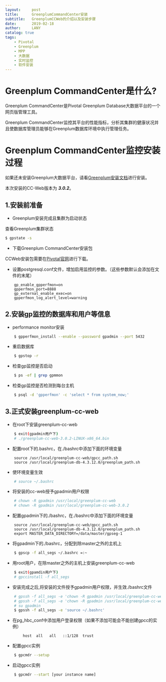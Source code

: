 ```yaml
---
layout:     post
title:      GreenplumCommandCenter安装
subtitle:   GreenplumCCWeb的介绍以及安装步骤
date:       2019-02-18
author:     LANY
catalog: true
tags:
    - Pivotal
    - Greenplum
    - MPP
    - 大数据
    - 实时监控
    - 软件安装
---
```

# Greenplum CommandCenter是什么?


Greenplum CommandCenter是Pivotal Greenplum Database大数据平台的一个网页版管理工具。

Greenplum CommandCenter监控其平台的性能指标，分析其集群的健康状况并且使数据库管理员能够在Greenplum数据库环境中执行管理任务。


# Greenplum CommandCenter监控安装过程

如果还未安装Greenplum大数据平台，请看[Greenplum安装文档](https://hilany.github.io/2019/02/17/Greenplum%E5%AE%89%E8%A3%85/)进行安装。

本次安装的CC-Web版本为 ***3.0.2***。


## 1.安装前准备

- Greenplum安装完成且集群为启动状态

查看Greenplum集群状态

```bash
$ gpstate -s
```

- 下载Greenplum CommandCenter安装包

CCWeb安装包需要在[Pivotal官网](https://network.pivotal.io/products/pivotal-gpdb/#/releases/2684)进行下载。

- 设置postgresql.conf文件，增加启用监控的参数。（这些参数默认会添加在文件的末尾）

```
    gp_enable_gpperfmon=on
    gpperfmon_port=8888
    gp_external_enable_exec=on
    gpperfmon_log_alert_level=warning
```
        
## 2.安装gp监控的数据库和用户等信息

- performance monitor安装
      
```bash 
    $ gpperfmon_install --enable --password gpadmin --port 5432
```

- 重启数据库

```bash
	$ gpstop -r
```
		
- 检查gp监控是否启动

```bash
	$ ps -ef | grep gpmmon
```
		
- 检查gp监控是否检测到每台主机
		
```bash	
	$ psql -d 'gpperfmon' -c 'select * from system_now;'
```		
 

## 3.正式安装greenplum-cc-web
- 在root下安装greenplum-cc-web
		
```bash
	$ exit(gpadmin用户下)
	# ./greenplum-cc-web-3.0.2-LINUX-x86_64.bin 
```
		
- 配置root下的.bashrc，在./bashrc中添加下面的环境变量
 
```		
 	source /usr/local/greenplum-cc-web/gpcc_path.sh 
	source /usr/local/greenplum-db-4.3.12.0/greenplum_path.sh
```
 		
- 使环境变量生效

```bash
	# source ~/.bashrc
```

- 将安装的cc-web授予gpadmin用户权限

```bash
	# chown -R gpadmin /usr/local/greenplum-cc-web
	# chown -R gpadmin /usr/local/greenplum-cc-web-3.0.2
```
		
- 配置gpadmin下的./bashrc，在./bashrc中添加下面的环境变量

```
	source /usr/local/greenplum-cc-web/gpcc_path.sh 
	source /usr/local/greenplum-db-4.3.12.0/greenplum_path.sh
	export MASTER_DATA_DIRECTORY=/data/master/gpseg-1
```
		
- 将gpadmin下的./bashrc，分配到除master之外的主机上

```bash
	$ gpscp -f all_segs ~/.bashrc =:~
```
		
- 用root用户，在除master之外的主机上安装greenplum-cc-web

```bash
	$ exit(gpamdin用户下)
	# gpccinstall -f all_segs
```
		
- 安装完成之后,将安装的文件授予gpadmin用户权限，并生效./bashrc文件

```bash
	# gpssh -f all_segs -e 'chown -R gpadmin /usr/local/greenplum-cc-web'
	# gpssh -f all_segs -e 'chown -R gpadmin /usr/local/greenplum-cc-web-3.0.2'
	# su gpadmin
	$ gpssh -f all_segs -e 'source ~/.bashrc'
```
		
- 在pg_hbc_conf中添加用户登录权限（如果不添加可能会不能创建gpcc的实例）

```
		host  all   all   ::1/128  trust
```
		
- 配置gpcc实例

```bash
	$ gpcmdr --setup
```
		
- 启动gpcc实例

```bash
	$ gpcmdr --start [your instance name]
```